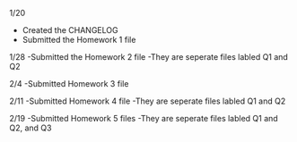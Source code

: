 1/20
- Created the CHANGELOG
- Submitted the Homework 1 file

1/28
-Submitted the Homework 2 file
-They are seperate files labled Q1 and Q2

2/4
-Submitted Homework 3 file

2/11
-Submitted Homework 4 file
-They are seperate files labled Q1 and Q2

2/19
-Submitted Homework 5 files
-They are seperate files labled Q1 and Q2, and Q3
